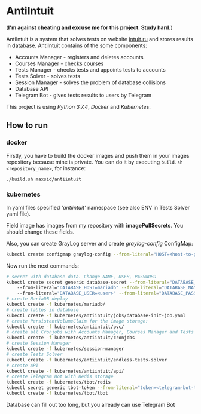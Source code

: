 # AntiIntuit
(**I'm against cheating and excuse me for this project. Study hard.**)

AntiIntuit is a system that solves tests on website [intuit.ru](https://intuit.ru) and stores results in database.
AntiIntuit contains of the some components:
- Accounts Manager - registers and deletes accounts
- Courses Manager - checks courses 
- Tests Manager - checks tests and appoints tests to accounts
- Tests Solver - solves tests
- Session Manager - solves the problem of database collisions
- Database API
- Telegram Bot - gives tests results to users by Telegram

This project is using *Python 3.7.4*, *Docker* and *Kubernetes*.
## How to run
### docker
Firstly, you have to build the docker images and push them in your images repository because mine is private.
You can do it by executing `build.sh <repository_name>`, for instance:
```bash
./build.sh maxsid/antiintuit
```
### kubernetes
In yaml files specified *'antiintuit'* namespace (see also ENV in Tests Solver yaml file). 

Field image has images from my repository with **imagePullSecrets**. You should change these fields. 

Also, you can create GrayLog server and create *graylog-config* ConfigMap:
```bash
kubectl create configmap graylog-config --from-literal="HOST=<host-to-graylog-server>"
```

Now run the next commands:
```bash
# secret with database data. Change NAME, USER, PASSWORD
kubectl create secret generic database-secret --from-literal="DATABASE_TYPE=mysql" \ 
    --from-literal="DATABASE_HOST=mariadb" --from-literal="DATABASE_NAME=<database-name>" \ 
    --from-literal="DATABASE_USER=<user>" --from-literal="DATABASE_PASSWORD=<password>"
# create MariaDB deploy
kubectl create -f kubernetes/mariadb/
# create tables in database
kubectl create -f kubernetes/antiintuit/jobs/database-init-job.yaml
# create PersistentVolumeClaim for the image storage:
kubectl create -f kubernetes/antiintuit/pvc/
# create all Cronjobs with Accounts Manager, Courses Manager and Tests Manager 
kubectl create -f kubernetes/antiintuit/cronjobs
# create Session Manager
kubectl create -f kubernetes/session-manager
# create Tests Solver
kubectl create -f kubernetes/antiintuit/endless-tests-solver
# create API
kubectl create -f kubernetes/antiintuit/api/
# create Telegram Bot with Redis storage
kubectl create -f kubernetes/tbot/redis
kubectl secret generic tbot-token --from-literal="token=<telegram-bot-token>"
kubectl create -f kubernetes/tbot/tbot
```

Database can fill out too long, but you already can use Telegram Bot